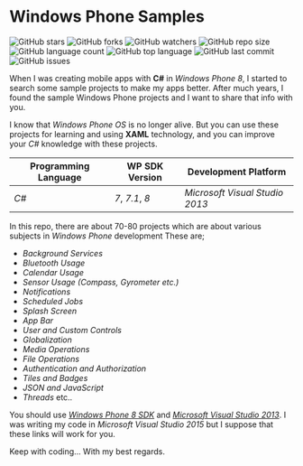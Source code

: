 # Windows Phone Samples

![GitHub stars](https://img.shields.io/github/stars/coderserdar/WindowsPhoneSamples?style=social) ![GitHub forks](https://img.shields.io/github/forks/coderserdar/WindowsPhoneSamples?style=social) ![GitHub watchers](https://img.shields.io/github/watchers/coderserdar/WindowsPhoneSamples?style=social) ![GitHub repo size](https://img.shields.io/github/repo-size/coderserdar/WindowsPhoneSamples?style=plastic) ![GitHub language count](https://img.shields.io/github/languages/count/coderserdar/WindowsPhoneSamples?style=plastic) ![GitHub top language](https://img.shields.io/github/languages/top/coderserdar/WindowsPhoneSamples?style=plastic) ![GitHub last commit](https://img.shields.io/github/last-commit/coderserdar/WindowsPhoneSamples?color=red&style=plastic) ![GitHub issues](https://img.shields.io/github/issues/coderserdar/WindowsPhoneSamples)

When I was creating mobile apps with **C#** in *Windows Phone 8*, I started to search some sample projects to make my apps better. After much years, I found the sample Windows Phone projects and I want to share that info with you.

I know that *Windows Phone OS* is no longer alive. But you can use these projects for learning and using **XAML** technology, and you can improve your *C#* knowledge with these projects.

|  Programming Language  |  WP SDK Version  | Development Platform |
|------------------------|----------------|----------------------|
|          *C#*          |     *7*, *7.1*, *8*       |  *Microsoft Visual Studio 2013*   |

In this repo, there are about 70-80 projects which are about various subjects in *Windows Phone* development
These are;
- *Background Services*
- *Bluetooth Usage*
- *Calendar Usage*
- *Sensor Usage (Compass, Gyrometer etc.)*
- *Notifications*
- *Scheduled Jobs*
- *Splash Screen*
- *App Bar*
- *User and Custom Controls*
- *Globalization*
- *Media Operations*
- *File Operations*
- *Authentication and Authorization*
- *Tiles and Badges*
- *JSON and JavaScript*
- *Threads* etc.. 

You should use [*Windows Phone 8 SDK*](https://www.microsoft.com/en-us/download/details.aspx?id=35471) and [*Microsoft Visual Studio 2013*](https://download.microsoft.com/download/2/5/5/255DCCB6-F364-4ED8-9758-EF0734CA86B8/vs2013.3_dskexp_ENU.iso).
I was writing my code in *Microsoft Visual Studio 2015* but I suppose that these links will work for you.

Keep with coding...
With my best regards.